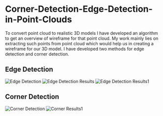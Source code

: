 # Corner-Detection-Edge-Detection-in-Point-Clouds
To convert point cloud to realistic 3D models I have developed an algorithm to get an overview of wireframe for that point cloud. My work mainly lies on extracting such points from point cloud which would help us in creating a wireframe for our 3D model. 
I have developed two methods for edge detection and corner detection.

## Edge Detection
![Edge Detection](https://github.com/deepgoyal19/Corner-Detection-Edge-Detection-and-Surface-Reconstruction-in-Point-Clouds/blob/main/Flowcharts/edgedetection.PNG)
![Edge Detection Results](https://github.com/deepgoyal19/Corner-Detection-Edge-Detection-and-Surface-Reconstruction-in-Point-Clouds/blob/main/Flowcharts/edgestats.png)
![Edge Detection Results1](https://github.com/deepgoyal19/Corner-Detection-Edge-Detection-and-Surface-Reconstruction-in-Point-Clouds/blob/main/Flowcharts/edgestats1.png)
## Corner Detection
![Corner Detection](https://github.com/deepgoyal19/Corner-Detection-Edge-Detection-and-Surface-Reconstruction-in-Point-Clouds/blob/main/Flowcharts/cornerdetection.PNG)
![Corner Results1](https://github.com/deepgoyal19/Corner-Detection-Edge-Detection-and-Surface-Reconstruction-in-Point-Clouds/blob/main/Flowcharts/cornerstats.png)
